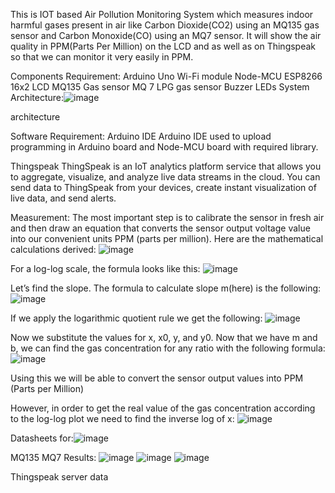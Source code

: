  This is IOT based Air Pollution Monitoring System which measures indoor harmful gases present in air like Carbon Dioxide(CO2) using an MQ135 gas sensor and Carbon Monoxide(CO) using an MQ7 sensor. It will show the air quality in PPM(Parts Per Million) on the LCD and as well as on Thingspeak so that we can monitor it very easily in PPM.

Components Requirement:
Arduino Uno
Wi-Fi module Node-MCU ESP8266
16x2 LCD
MQ135 Gas sensor
MQ 7 LPG gas sensor
Buzzer
LEDs
System Architecture:![image](https://github.com/jayavanthsaggurthi/Air-poluution-System/assets/116862373/1dd6ed36-f73f-4e0e-9a4f-2e8775d7ef6f)

architecture

Software Requirement:
Arduino IDE
Arduino IDE used to upload programming in Arduino board and Node-MCU board with required library.

Thingspeak
ThingSpeak is an IoT analytics platform service that allows you to aggregate, visualize, and analyze live data streams in the cloud. You can send data to ThingSpeak from your devices, create instant visualization of live data, and send alerts.

Measurement:
The most important step is to calibrate the sensor in fresh air and then draw an equation that converts the sensor output voltage value into our convenient units PPM (parts per million). Here are the mathematical calculations derived:
![image](https://github.com/jayavanthsaggurthi/Air-poluution-System/assets/116862373/47665939-7778-4b80-a1fa-42181e89cf38)



For a log-log scale, the formula looks like this:
![image](https://github.com/jayavanthsaggurthi/Air-poluution-System/assets/116862373/57c94467-d63c-4c50-ac96-cd672386dca6)



Let’s find the slope. The formula to calculate slope m(here) is the following:
![image](https://github.com/jayavanthsaggurthi/Air-poluution-System/assets/116862373/34c8da27-4e7d-42fd-b28d-40e361a47108)



If we apply the logarithmic quotient rule we get the following:
![image](https://github.com/jayavanthsaggurthi/Air-poluution-System/assets/116862373/30a7fc5a-4f39-422b-9006-219fc48c1fa5)



Now we substitute the values for x, x0, y, and y0. Now that we have m and b, we can find the gas concentration for any ratio with the following formula:
![image](https://github.com/jayavanthsaggurthi/Air-poluution-System/assets/116862373/5bb8898f-b5d4-448a-984d-8559c460a289)



Using this we will be able to convert the sensor output values into PPM (Parts per Million)

However, in order to get the real value of the gas concentration according to the log-log plot we need to find the inverse log of x:
![image](https://github.com/jayavanthsaggurthi/Air-poluution-System/assets/116862373/6df59556-0b7b-4a0f-87b9-5d8c84ad5560)



Datasheets for:![image](https://github.com/jayavanthsaggurthi/Air-poluution-System/assets/116862373/cfd17419-4ecc-4973-a33e-520ddfdf1eb9)


MQ135
MQ7
Results:
 ![image](https://github.com/jayavanthsaggurthi/Air-poluution-System/assets/116862373/13bae5d7-3958-46e8-84d3-eeb8d098e258)
![image](https://github.com/jayavanthsaggurthi/Air-poluution-System/assets/116862373/1d157616-e5bb-4fd6-a84a-76c893f0ea12)
![image](https://github.com/jayavanthsaggurthi/Air-poluution-System/assets/116862373/3d90f95a-5bc0-48a3-a1a6-d5f604d33ecf)

Thingspeak server data



